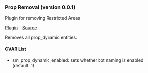 ### Prop Removal (version 0.0.1)
Plugin for removing Restricted Areas

[Plugin](plugins/prop_dynamic.smx?raw=true) - [Source](scripting/prop_dynamic.sp)

Removes all prop_dynamic entities.

#### CVAR List
 * sm_prop_dynamic_enabled: sets whether bot naming is enabled (default: 1)

